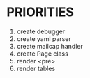 # PRIORITIES
1. create debugger
2. create yaml parser
3. create mailcap handler
4. create Page class
5. render \<pre\>
7. render tables
